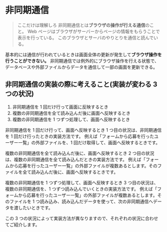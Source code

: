 # 非同期通信

> ここだけは理解しろ
> 非同期通信とは**ブラウザの操作が行える通信**のこと。
> Web ページはブラウザがサーバーからページの情報をもらうことで表示を行っている。
> このブラウザとサーバのやりとりを通信と読んでいる。

基本的には通信が行われているときは画面全体の更新が発生して**ブラウザ操作を行うことができない。**
非同期通信では例外的にブラウザ操作を行える状態で、データベースや外部ファイルからデータを通信して一部の画面を更新できる。

## 非同期通信の実装の際に考えること(実装が変わる 3 つの状況)

1. 非同期通信を 1 回だけ行って画面に反映するとき
2. 複数の非同期通信を全て読み込んだ後に画面へ反映するとき
3. 複数の非同期通信を 1 つずつ処理して、画面へ反映するとき

非同期通信を 1 回だけ行って、画面へ反映するとき
1 つ目の状況は、非同期通信を 1 回だけ行ったときの実装方法です。
例えば「フォームから応募を行ったユーザー一覧」の外部ファイルを、1 回だけ取得して、画面へ反映するときです。

複数の非同期通信を全て読み込んだ後に、画面へ反映するとき
2 つ目の状況は、複数の非同期通信を全て読み込んだときの実装方法です。
例えば「フォームから応募を行ったユーザー一覧」の外部ファイルが複数あるとします。そのファイルを全て読み込んだ後に、画面へ反映するときです。

複数の非同期通信を 1 つずつ処理して、画面へ反映するとき
3 つ目の状況は、複数の非同期通信を、1 つずつ読み込んでいくときの実装方法です。
例えば「フォームから応募を行ったユーザー一覧」の外部ファイルが複数あるとします。そのファイルを 1 つ読み込み、読み込んだデータを使って、次の非同期通信へデータを渡したいときです。

この 3 つの状況によって実装方法が異なりますので、それぞれの状況に合わせてご紹介します。
